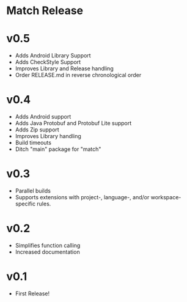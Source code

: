 Match Release
=============

# v0.5
- Adds Android Library Support
- Adds CheckStyle Support
- Improves Library and Release handling
- Order RELEASE.md in reverse chronological order

# v0.4
- Adds Android support
- Adds Java Protobuf and Protobuf Lite support
- Adds Zip support
- Improves Library handling
- Build timeouts
- Ditch "main" package for "match"

# v0.3
- Parallel builds
- Supports extensions with project-, language-, and/or workspace-specific rules.

# v0.2
- Simplifies function calling
- Increased documentation

# v0.1
- First Release!